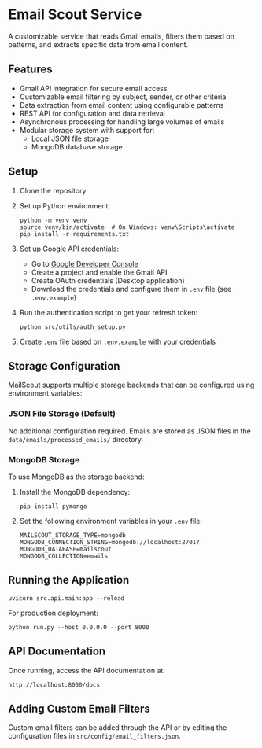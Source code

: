 # Email Scout Service

A customizable service that reads Gmail emails, filters them based on patterns, and extracts specific data from email content.

## Features

- Gmail API integration for secure email access
- Customizable email filtering by subject, sender, or other criteria
- Data extraction from email content using configurable patterns
- REST API for configuration and data retrieval
- Asynchronous processing for handling large volumes of emails
- Modular storage system with support for:
  - Local JSON file storage
  - MongoDB database storage

## Setup

1. Clone the repository
2. Set up Python environment:
   ```
   python -m venv venv
   source venv/bin/activate  # On Windows: venv\Scripts\activate
   pip install -r requirements.txt
   ```
3. Set up Google API credentials:
   - Go to [Google Developer Console](https://console.developers.google.com/)
   - Create a project and enable the Gmail API
   - Create OAuth credentials (Desktop application)
   - Download the credentials and configure them in `.env` file (see `.env.example`)

4. Run the authentication script to get your refresh token:
   ```
   python src/utils/auth_setup.py
   ```

5. Create `.env` file based on `.env.example` with your credentials

## Storage Configuration

MailScout supports multiple storage backends that can be configured using environment variables:

### JSON File Storage (Default)

No additional configuration required. Emails are stored as JSON files in the `data/emails/processed_emails/` directory.

### MongoDB Storage

To use MongoDB as the storage backend:

1. Install the MongoDB dependency:
   ```
   pip install pymongo
   ```

2. Set the following environment variables in your `.env` file:
   ```
   MAILSCOUT_STORAGE_TYPE=mongodb
   MONGODB_CONNECTION_STRING=mongodb://localhost:27017
   MONGODB_DATABASE=mailscout
   MONGODB_COLLECTION=emails
   ```

## Running the Application

```
uvicorn src.api.main:app --reload
```

For production deployment:
```
python run.py --host 0.0.0.0 --port 8000
```

## API Documentation

Once running, access the API documentation at:
```
http://localhost:8000/docs
```

## Adding Custom Email Filters

Custom email filters can be added through the API or by editing the configuration files in `src/config/email_filters.json`.